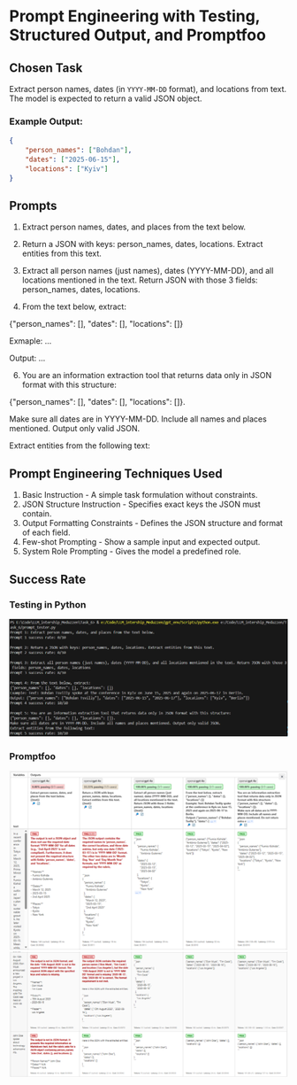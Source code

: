 # Prompt Engineering with Testing, Structured Output, and Promptfoo

## Chosen Task

Extract person names, dates (in `YYYY-MM-DD` format), and locations from text. The model is expected to return a valid JSON object.

### Example Output:
```json
{
    "person_names": ["Bohdan"],
    "dates": ["2025-06-15"],
    "locations": ["Kyiv"]
}
```

## Prompts

1. Extract person names, dates, and places from the text below.

2. Return a JSON with keys: person_names, dates, locations. Extract entities from this text.

3. Extract all person names (just names), dates (YYYY-MM-DD), and all locations mentioned in the text. Return JSON with those 3 fields: person_names, dates, locations.

4. From the text below, extract:

{"person_names": [], "dates": [], "locations": []}

Exmaple: ...

Output: ...


6. You are an information extraction tool that returns data only in JSON format with this structure:
   
{"person_names": [], "dates": [], "locations": []}.

Make sure all dates are in YYYY-MM-DD. Include all names and places mentioned. Output only valid JSON.

Extract entities from the following text:

## Prompt Engineering Techniques Used

1. Basic Instruction - A simple task formulation without constraints.
2. JSON Structure Instruction - Specifies exact keys the JSON must contain.
3. Output Formatting Constraints - Defines the JSON structure and format of each field.
4. Few-shot Prompting - Show a sample input and expected output.
5. System Role Prompting - Gives the model a predefined role.

## Success Rate

### Testing in Python

![CLI](screenshots/CLI.png)

### Promptfoo

![prompyfoo](screenshots/promptfoo_1.png)
![prompyfoo](screenshots/promptfoo_2.png)
